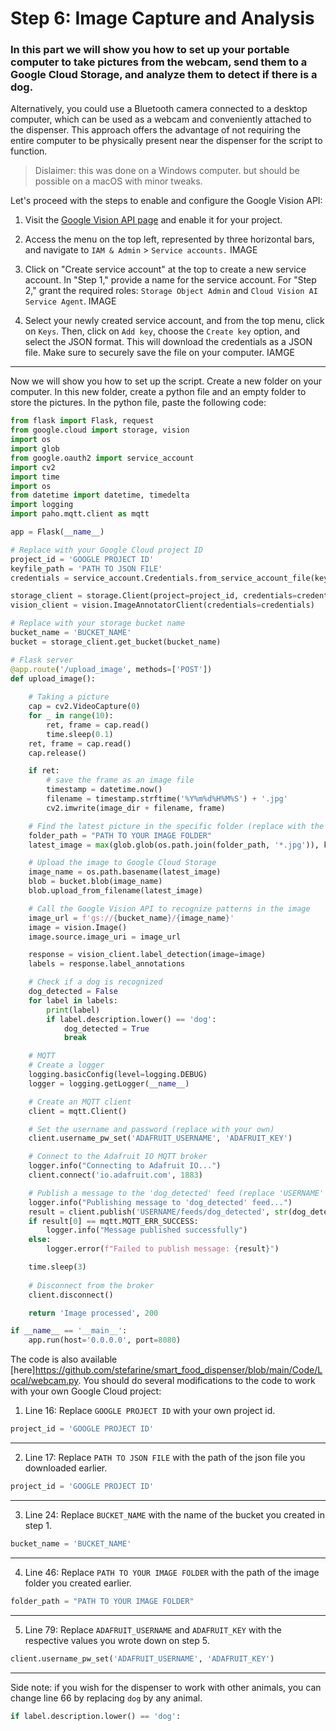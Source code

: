 # Step 6: Image Capture and Analysis

### In this part we will show you how to set up your portable computer to take pictures from the webcam, send them to a Google Cloud Storage, and analyze them to detect if there is a dog. 

Alternatively, you could use a Bluetooth camera connected to a desktop computer, which can be used as a webcam and conveniently attached to the dispenser. This approach offers the advantage of not requiring the entire computer to be physically present near the dispenser for the script to function.

> Dislaimer: this was done on a Windows computer. but should be possible on a macOS with minor tweaks.

Let's proceed with the steps to enable and configure the Google Vision API:

1. Visit the [Google Vision API page](https://console.cloud.google.com/marketplace/product/google/vision.googleapis.com) and enable it for your project.

2. Access the menu on the top left, represented by three horizontal bars, and navigate to `IAM & Admin` > `Service accounts.` 
IMAGE

3. Click on "Create service account" at the top to create a new service account. In "Step 1," provide a name for the service account. For "Step 2," grant the required roles: `Storage Object Admin` and `Cloud Vision AI Service Agent`.
IMAGE

4. Select your newly created service account, and from the top menu, click on `Keys`. Then, click on `Add key`, choose the `Create key` option, and select the JSON format. This will download the credentials as a JSON file. Make sure to securely save the file on your computer. 
IAMGE
---
Now we will show you how to set up the script. Create a new folder on your computer. In this new folder, create a python file and an empty folder to store the pictures. In the python file, paste the following code: 
```python
from flask import Flask, request
from google.cloud import storage, vision
import os
import glob
from google.oauth2 import service_account
import cv2
import time
import os
from datetime import datetime, timedelta
import logging
import paho.mqtt.client as mqtt

app = Flask(__name__)

# Replace with your Google Cloud project ID
project_id = 'GOOGLE PROJECT ID'
keyfile_path = 'PATH TO JSON FILE'
credentials = service_account.Credentials.from_service_account_file(keyfile_path)

storage_client = storage.Client(project=project_id, credentials=credentials)
vision_client = vision.ImageAnnotatorClient(credentials=credentials)

# Replace with your storage bucket name
bucket_name = 'BUCKET_NAME'
bucket = storage_client.get_bucket(bucket_name)

# Flask server
@app.route('/upload_image', methods=['POST'])
def upload_image():
    
    # Taking a picture
    cap = cv2.VideoCapture(0)
    for _ in range(10):
        ret, frame = cap.read()
        time.sleep(0.1)
    ret, frame = cap.read()
    cap.release()

    if ret:
        # save the frame as an image file
        timestamp = datetime.now()
        filename = timestamp.strftime('%Y%m%d%H%M%S') + '.jpg'
        cv2.imwrite(image_dir + filename, frame)

    # Find the latest picture in the specific folder (replace with the actual folder path)
    folder_path = "PATH TO YOUR IMAGE FOLDER"
    latest_image = max(glob.glob(os.path.join(folder_path, '*.jpg')), key=os.path.getctime)

    # Upload the image to Google Cloud Storage
    image_name = os.path.basename(latest_image)
    blob = bucket.blob(image_name)
    blob.upload_from_filename(latest_image)

    # Call the Google Vision API to recognize patterns in the image
    image_url = f'gs://{bucket_name}/{image_name}'
    image = vision.Image()
    image.source.image_uri = image_url

    response = vision_client.label_detection(image=image)
    labels = response.label_annotations

    # Check if a dog is recognized
    dog_detected = False
    for label in labels:
        print(label)
        if label.description.lower() == 'dog':
            dog_detected = True
            break

    # MQTT
    # Create a logger
    logging.basicConfig(level=logging.DEBUG)
    logger = logging.getLogger(__name__)

    # Create an MQTT client
    client = mqtt.Client()

    # Set the username and password (replace with your own)
    client.username_pw_set('ADAFRUIT_USERNAME', 'ADAFRUIT_KEY')

    # Connect to the Adafruit IO MQTT broker
    logger.info("Connecting to Adafruit IO...")
    client.connect('io.adafruit.com', 1883)

    # Publish a message to the 'dog_detected' feed (replace 'USERNAME' with your own)
    logger.info("Publishing message to 'dog_detected' feed...")
    result = client.publish('USERNAME/feeds/dog_detected', str(dog_detected))
    if result[0] == mqtt.MQTT_ERR_SUCCESS:
        logger.info("Message published successfully")
    else:
        logger.error(f"Failed to publish message: {result}")

    time.sleep(3)
    
    # Disconnect from the broker
    client.disconnect()

    return 'Image processed', 200

if __name__ == '__main__':
    app.run(host='0.0.0.0', port=8080)
```
The code is also available [here]https://github.com/stefarine/smart_food_dispenser/blob/main/Code/Local/webcam.py. 
You should do several modifications to the code to work with your own Google Cloud project:
1. Line 16: Replace `GOOGLE PROJECT ID` with your own project id.
```python 
project_id = 'GOOGLE PROJECT ID'
```
---
2. Line 17: Replace `PATH TO JSON FILE` with the path of the json file you downloaded earlier.
```python 
project_id = 'GOOGLE PROJECT ID'
```
---
3. Line 24: Replace `BUCKET_NAME` with the name of the bucket you created in step 1.
```python 
bucket_name = 'BUCKET_NAME'
```
---
4. Line 46: Replace `PATH TO YOUR IMAGE FOLDER` with the path of the image folder you created earlier.
```python 
folder_path = "PATH TO YOUR IMAGE FOLDER"
```
---
5. Line 79: Replace `ADAFRUIT_USERNAME` and  `ADAFRUIT_KEY` with the respective values you wrote down on step 5.
```python 
client.username_pw_set('ADAFRUIT_USERNAME', 'ADAFRUIT_KEY')
```  
---
Side note: if you wish for the dispenser to work with other animals, you can change line 66 by replacing `dog` by any animal. 
```python 
if label.description.lower() == 'dog':
```  

